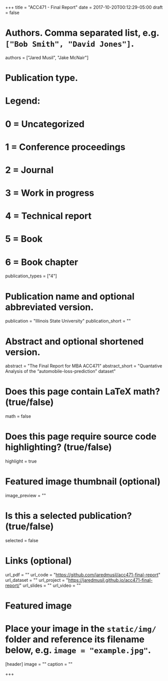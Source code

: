 +++
title = "ACC471 - Final Report"
date = 2017-10-20T00:12:29-05:00
draft = false

# Authors. Comma separated list, e.g. `["Bob Smith", "David Jones"]`.
authors = ["Jared Musil", "Jake McNair"]

# Publication type.
# Legend:
# 0 = Uncategorized
# 1 = Conference proceedings
# 2 = Journal
# 3 = Work in progress
# 4 = Technical report
# 5 = Book
# 6 = Book chapter
publication_types = ["4"]

# Publication name and optional abbreviated version.
publication = "Illinois State University"
publication_short = ""

# Abstract and optional shortened version.
abstract = "The Final Report for MBA ACC471"
abstract_short = "Quantative Analysis of the “automobile-loss-prediction” dataset"

# Does this page contain LaTeX math? (true/false)
math = false

# Does this page require source code highlighting? (true/false)
highlight = true

# Featured image thumbnail (optional)
image_preview = ""

# Is this a selected publication? (true/false)
selected = false

# Links (optional)
url_pdf = ""
url_code = "https://github.com/jaredmusil/acc471-final-report"
url_dataset = ""
url_project = "https://jaredmusil.github.io/acc471-final-report/"
url_slides = ""
url_video = ""

# Featured image
# Place your image in the `static/img/` folder and reference its filename below, e.g. `image = "example.jpg"`.
[header]
image = ""
caption = ""

+++
